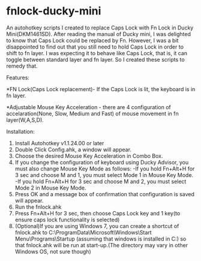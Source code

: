 # fnlock-ducky-mini
An autohotkey scripts I created to replace Caps Lock with Fn Lock in Ducky Mini(DKM1461SD). After reading the manual of Ducky mini, I was delighted to know that Caps Lock could be replaced by Fn. However, I was a bit disappointed to find out that you still need to hold Caps Lock in order to shift to fn layer. I was expecting it to behave like Caps Lock, that is, it can toggle between standard layer and fn layer. So I created these scripts to remedy that.

Features:

*FN Lock(Caps Lock replacement)- If the Caps Lock is lit, the keyboard is in fn layer.
	
*Adjustable Mouse Key Acceleration - there are 4 configuration of accelaration(None, Slow, Medium and Fast) of mouse movement in fn layer(W,A,S,D).

Installation:

1. Install Autohotkey v1.1.24.00 or later
2. Double Click Config.ahk, a window will appear. 
3. Choose the desired Mouse Key Acceleration in Combo Box. 
4. If you change the configuration of keyboard using Ducky Advisor, you must also change Mouse Key Mode as follows:
	-If you hold Fn+Alt+H for 3 sec and choose M and 1, you must select Mode 1 in Mouse Key Mode.
	-If you hold Fn+Alt+H for 3 sec and choose M and 2, you must select Mode 2 in Mouse Key Mode.
5. Press OK and a message box of confirmation that configuration is saved will appear.
6. Run the fnlock.ahk
7. Press Fn+Alt+H for 3 sec, then choose Caps Lock key and 1 key(to ensure caps lock functionality is selected)
8. (Optional)If you are using Windows 7, you can create a shortcut of fnlock.ahk to C:\ProgramData\Microsoft\Windows\Start Menu\Programs\Startup (assuming that windows is installed in C:) so that fnlock.ahk will be run at start-up.(The directory may vary in other Windows OS, not sure though)
